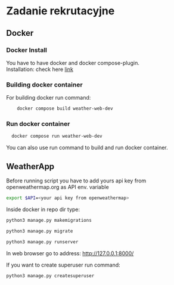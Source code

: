 # Zadanie rekrutacyjne

## Docker
### Docker Install
You have to have docker and docker compose-plugin. <br>
Installation: check here [link](https://docs.docker.com/engine/install/ubuntu/)

### Building docker container
For building docker run command:
```bash
    docker compose build weather-web-dev
```

### Run docker container
```bash
  docker compose run weather-web-dev
```

You can also use run command to build and run docker container.

## WeatherApp
Before running script you have to add yours api key from openweathermap.org as API env. variable
```bash
export $API=<your api key from openweathermap>
```

Inside docker in repo dir type:
```bash
python3 manage.py makemigrations

python3 manage.py migrate

python3 manage.py runserver
```
In web browser go to address: http://127.0.0.1:8000/

If you want to create superuser run command:
```bash
python3 manage.py createsuperuser
```
